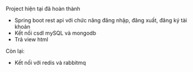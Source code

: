 Project hiện tại đã hoàn thành
- Spring boot rest api với chức năng đăng nhập, đăng xuất, đăng ký tài khoản
- Kết nối csdl mySQL và mongodb
- Trả view html

Còn lại:
- Kết nối với redis và rabbitmq

